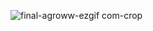 ![final-agroww-ezgif com-crop](https://github.com/user-attachments/assets/6bc935a2-3d7a-4c26-bfe6-575172d48a38)
